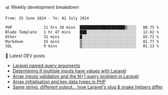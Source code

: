 📊 Weekly development breakdown
<!--START_SECTION:waka-->

```txt
From: 25 June 2024 - To: 02 July 2024

PHP              11 hrs 28 mins  ████████████████████▒░░░░   80.75 %
Blade Template   1 hr 47 mins    ███░░░░░░░░░░░░░░░░░░░░░░   12.62 %
Other            31 mins         █░░░░░░░░░░░░░░░░░░░░░░░░   03.72 %
Markdown         15 mins         ▒░░░░░░░░░░░░░░░░░░░░░░░░   01.77 %
SQL              9 mins          ▒░░░░░░░░░░░░░░░░░░░░░░░░   01.13 %
```

<!--END_SECTION:waka-->

📕 Latest DEV posts
<!-- BLOG-POST-LIST:START -->
- [Laravel named query arguments](https://dev.to/michaelvickersuk/laravel-named-query-arguments-28kd)
- [Determining if multiple inputs have values with Laravel](https://dev.to/michaelvickersuk/determining-if-multiple-inputs-have-values-with-laravel-km6)
- [Array inputs validation and the N+1 query problem in Laravel](https://dev.to/michaelvickersuk/array-inputs-validation-and-the-n1-query-problem-in-laravel-2agb)
- [Array initialisation and key data types in PHP](https://dev.to/michaelvickersuk/array-initialisation-and-key-data-types-in-php-1e5b)
- [Same string, different output... how Laravel&#39;s slug &amp; snake helpers differ](https://dev.to/michaelvickersuk/same-string-different-output-how-laravels-slug-snake-helpers-differ-1ccj)
<!-- BLOG-POST-LIST:END -->
